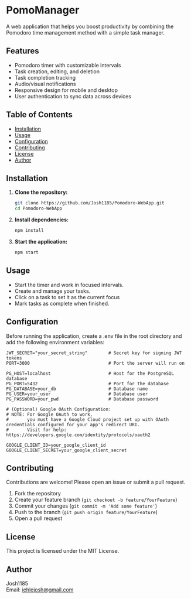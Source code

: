 # PomoManager

A web application that helps you boost productivity by combining the Pomodoro time management method with a simple task manager.

## Features

- Pomodoro timer with customizable intervals
- Task creation, editing, and deletion
- Task completion tracking
- Audio/visual notifications
- Responsive design for mobile and desktop
- User authentication to sync data across devices

## Table of Contents

- [Installation](#installation)
- [Usage](#usage)
- [Configuration](#configuration)
- [Contributing](#contributing)
- [License](#license)
- [Author](#author)

## Installation

1. **Clone the repository:**
    ```bash
    git clone https://github.com/Josh1185/Pomodoro-WebApp.git
    cd Pomodoro-WebApp
    ```

2. **Install dependencies:**
    ```bash
    npm install
    ```

3. **Start the application:**
    ```bash
    npm start
    ```

## Usage

- Start the timer and work in focused intervals.
- Create and manage your tasks.
- Click on a task to set it as the current focus
- Mark tasks as complete when finished.

## Configuration

Before running the application, create a .env file in the root directory and add the following environment variables:

```
JWT_SECRET="your_secret_string"        # Secret key for signing JWT tokens
PORT=3000                              # Port the server will run on

PG_HOST=localhost                      # Host for the PostgreSQL database
PG_PORT=5432                           # Port for the database
PG_DATABASE=your_db                    # Database name
PG_USER=your_user                      # Database user
PG_PASSWORD=your_pwd                   # Database password

# (Optional) Google OAuth Configuration:
# NOTE: For Google OAuth to work, 
#       you must have a Google Cloud project set up with OAuth credentials configured for your app's redirect URI.
#       Visit for help: https://developers.google.com/identity/protocols/oauth2

GOOGLE_CLIENT_ID=your_google_client_id
GOOGLE_CLIENT_SECRET=your_google_client_secret
```

## Contributing

Contributions are welcome! Please open an issue or submit a pull request.

1. Fork the repository
2. Create your feature branch (`git checkout -b feature/YourFeature`)
3. Commit your changes (`git commit -m 'Add some feature'`)
4. Push to the branch (`git push origin feature/YourFeature`)
5. Open a pull request

## License

This project is licensed under the MIT License.

## Author

Josh1185  
Email: iehlejosh@gmail.com
